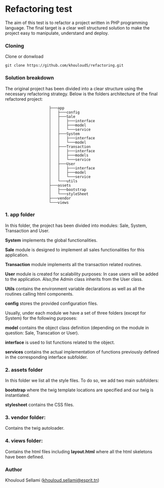 # Refactoring test

The aim of this test is to refactor a project written in PHP programming language. The final target is a clear well structured
solution to make the project easy to manipulate, understand and deploy.

### Cloning
Clone or donwload 
```
git clone https://github.com/khouloudS/refactoring.git
```


### Solution breakdown
The original project has been divided into a clear structure using the necessary refactoring strategy. Below is the folders architecture of the final refactored project:


						├───app
						│   ├───config
						│   ├───Sale
						│   │   ├───interface
						│   │   ├───model
						│   │   └───service
						│   ├───System
						│   │   ├───interface
						│   │   └───model
						│   ├───Transaction
						│   │   ├───interface
						│   │   ├───models
						│   │   └───service
						│   ├───User
						│   │   ├───interface
						│   │   ├───model
						│   │   └───service
						│   └───utils
						├───assets
						│   ├───bootstrap
						│   └───styleSheet
						├───vendor
						└───views


### 1. app folder

In this folder, the project has been divided into modules: Sale, System, Transaction and User.
 
**System** implements the global functionalities.

**Sale** module is designed to implement all sales functionalities for this application.

**Transaction** module implements all the transaction related routines.

**User** module is created for scalability purposes: In case users will be added to the application. Also,the Admin class inherits from the User class.

**Utils** contains the environment variable declarations as well as all the routines calling html components.

**config** stores the provided configuration files.

Usually, under each module we have a set of three folders (except for System) for the following purposes:

   **model** contains the object class definition (depending on the module in question: Sale, Transcation or User).

   **interface** is used to list functions related to the object.
 
   **services** contains the actual implementation of functions previously defined in the corresponding interface subfolder.


### 2. assets folder
In this folder we list all the style files. To do so, we add two main subfolders:

**bootstrap** where the twig template locations are specified and our twig is instantiated.

**stylesheet** contains the CSS files.

### 3. vendor folder:

Contains the twig autoloader.

### 4. views folder:

Contains the html files including **layout.html** where all the html skeletons have been defined.

### Author
Khouloud Sellami (khouloud.sellami@esprit.tn)